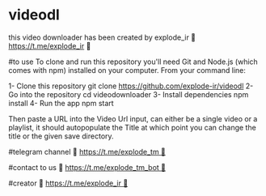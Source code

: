 # videodl
this video downloader has been created by explode_ir
🥀 https://t.me/explode_ir 🥀

#to use
To clone and run this repository you'll need Git and Node.js (which comes with npm) installed on your computer. From your command line:

1- Clone this repository git clone https://github.com/explode-ir/videodl 
2- Go into the repository cd videodownloader 
3- Install dependencies npm install 
4- Run the app npm start

Then paste a URL into the Video Url input, can either be a single video or a playlist, it should autopopulate the Title at which point you can change the title or the given save directory.

#telegram channel
🥀 https://t.me/explode_tm 🥀

#contact to us
🥀 https://t.me/explode_tm_bot 🥀

#creator
🥀 https://t.me/explode_ir 🥀
